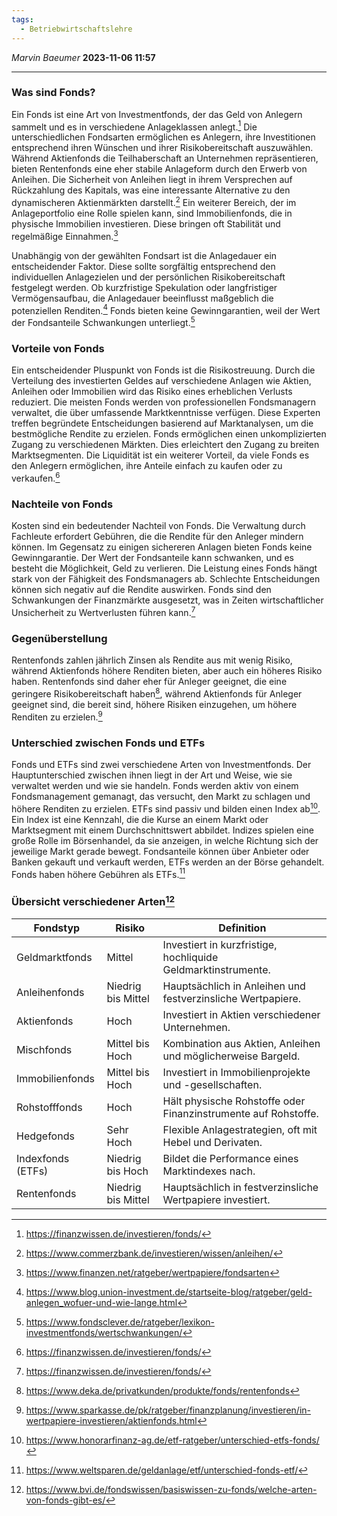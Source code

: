 ```yaml
---
tags:
  - Betriebwirtschaftslehre
---
```

*Marvin Baeumer* **2023-11-06 11:57**

---
### Was sind Fonds?
Ein Fonds ist eine Art von Investmentfonds, der das Geld von Anlegern sammelt und es in verschiedene Anlageklassen anlegt.[^1] Die unterschiedlichen Fondsarten ermöglichen es Anlegern, ihre Investitionen entsprechend ihren Wünschen und ihrer Risikobereitschaft auszuwählen. Während Aktienfonds die Teilhaberschaft an Unternehmen repräsentieren, bieten Rentenfonds eine eher stabile Anlageform durch den Erwerb von Anleihen. Die Sicherheit von Anleihen liegt in ihrem Versprechen auf Rückzahlung des Kapitals, was eine interessante Alternative zu den dynamischeren Aktienmärkten darstellt.[^2] Ein weiterer Bereich, der im Anlageportfolio eine Rolle spielen kann, sind Immobilienfonds, die in physische Immobilien investieren. Diese bringen oft Stabilität und regelmäßige Einnahmen.[^3] 

Unabhängig von der gewählten Fondsart ist die Anlagedauer ein entscheidender Faktor. Diese sollte sorgfältig entsprechend den individuellen Anlagezielen und der persönlichen Risikobereitschaft festgelegt werden. Ob kurzfristige Spekulation oder langfristiger Vermögensaufbau, die Anlagedauer beeinflusst maßgeblich die potenziellen Renditen.[^4] Fonds bieten keine Gewinngarantien, weil der Wert der Fondsanteile Schwankungen unterliegt.[^5]
### Vorteile von Fonds
Ein entscheidender Pluspunkt von Fonds ist die Risikostreuung. Durch die Verteilung des investierten Geldes auf verschiedene Anlagen wie Aktien, Anleihen oder Immobilien wird das Risiko eines erheblichen Verlusts reduziert. Die meisten Fonds werden von professionellen Fondsmanagern verwaltet, die über umfassende Marktkenntnisse verfügen. Diese Experten treffen begründete Entscheidungen basierend auf Marktanalysen, um die bestmögliche Rendite zu erzielen. Fonds ermöglichen einen unkomplizierten Zugang zu verschiedenen Märkten. Dies erleichtert den Zugang zu breiten Marktsegmenten. Die Liquidität ist ein weiterer Vorteil, da viele Fonds es den Anlegern ermöglichen, ihre Anteile einfach zu kaufen oder zu verkaufen.[^1] 
### Nachteile von Fonds
Kosten sind ein bedeutender Nachteil von Fonds. Die Verwaltung durch Fachleute erfordert Gebühren, die die Rendite für den Anleger mindern können. Im Gegensatz zu einigen sichereren Anlagen bieten Fonds keine Gewinngarantie. Der Wert der Fondsanteile kann schwanken, und es besteht die Möglichkeit, Geld zu verlieren. Die Leistung eines Fonds hängt stark von der Fähigkeit des Fondsmanagers ab. Schlechte Entscheidungen können sich negativ auf die Rendite auswirken. Fonds sind den Schwankungen der Finanzmärkte ausgesetzt, was in Zeiten wirtschaftlicher Unsicherheit zu Wertverlusten führen kann.[^1]
### Gegenüberstellung
Rentenfonds zahlen jährlich Zinsen als Rendite aus mit wenig Risiko, während Aktienfonds höhere Renditen bieten, aber auch ein höheres Risiko haben. Rentenfonds sind daher eher für Anleger geeignet, die eine geringere Risikobereitschaft haben[^6], während Aktienfonds für Anleger geeignet sind, die bereit sind, höhere Risiken einzugehen, um höhere Renditen zu erzielen.[^7] 
### Unterschied zwischen Fonds und ETFs
Fonds und ETFs sind zwei verschiedene Arten von Investmentfonds. Der Hauptunterschied zwischen ihnen liegt in der Art und Weise, wie sie verwaltet werden und wie sie handeln. Fonds werden aktiv von einem Fondsmanagement gemanagt, das versucht, den Markt zu schlagen und höhere Renditen zu erzielen. ETFs sind passiv und bilden einen Index ab[^8]. Ein Index ist eine Kennzahl, die die Kurse an einem Markt oder Marktsegment mit einem Durchschnittswert abbildet. Indizes spielen eine große Rolle im Börsenhandel, da sie anzeigen, in welche Richtung sich der jeweilige Markt gerade bewegt. Fondsanteile können über Anbieter oder Banken gekauft und verkauft werden, ETFs werden an der Börse gehandelt. Fonds haben höhere Gebühren als ETFs.[^9]
### Übersicht verschiedener Arten[^10] 
|Fondstyp|Risiko|Definition|
|---|---|---|
|Geldmarktfonds|Mittel|Investiert in kurzfristige, hochliquide Geldmarktinstrumente.|
|Anleihenfonds|Niedrig bis Mittel|Hauptsächlich in Anleihen und festverzinsliche Wertpapiere.|
|Aktienfonds|Hoch|Investiert in Aktien verschiedener Unternehmen.|
|Mischfonds|Mittel bis Hoch|Kombination aus Aktien, Anleihen und möglicherweise Bargeld.|
|Immobilienfonds|Mittel bis Hoch|Investiert in Immobilienprojekte und -gesellschaften.|
|Rohstofffonds|Hoch|Hält physische Rohstoffe oder Finanzinstrumente auf Rohstoffe.|
|Hedgefonds|Sehr Hoch|Flexible Anlagestrategien, oft mit Hebel und Derivaten.|
|Indexfonds (ETFs)|Niedrig bis Hoch|Bildet die Performance eines Marktindexes nach.|
|Rentenfonds|Niedrig bis Mittel|Hauptsächlich in festverzinsliche Wertpapiere investiert.|


[^1]: https://finanzwissen.de/investieren/fonds/ 
[^2]: https://www.commerzbank.de/investieren/wissen/anleihen/
[^3]: https://www.finanzen.net/ratgeber/wertpapiere/fondsarten
[^4]: https://www.blog.union-investment.de/startseite-blog/ratgeber/geld-anlegen_wofuer-und-wie-lange.html
[^5]: https://www.fondsclever.de/ratgeber/lexikon-investmentfonds/wertschwankungen/
[^6]: https://www.deka.de/privatkunden/produkte/fonds/rentenfonds
[^7]: https://www.sparkasse.de/pk/ratgeber/finanzplanung/investieren/in-wertpapiere-investieren/aktienfonds.html
[^8]: https://www.honorarfinanz-ag.de/etf-ratgeber/unterschied-etfs-fonds/
[^9]: https://www.weltsparen.de/geldanlage/etf/unterschied-fonds-etf/
[^10]: https://www.bvi.de/fondswissen/basiswissen-zu-fonds/welche-arten-von-fonds-gibt-es/
